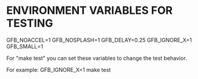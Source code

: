 # ENVIRONMENT VARIABLES FOR TESTING

 GFB_NOACCEL=1
 GFB_NOSPLASH=1
 GFB_DELAY=0.25
 GFB_IGNORE_X=1
 GFB_SMALL=1

For "make test" you can set these variables to change the test behavior.

For example:
    GFB_IGNORE_X=1 make test
